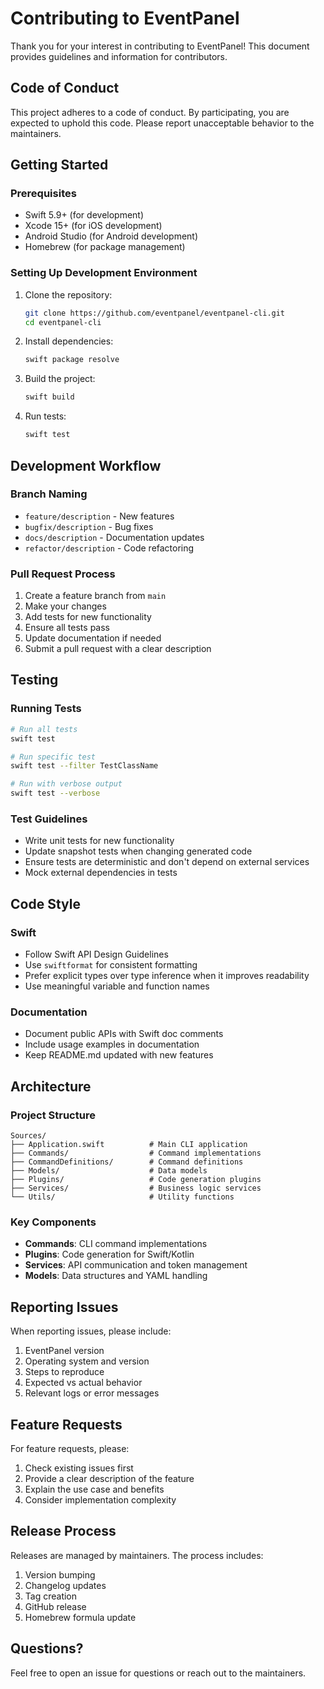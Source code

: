 # Contributing to EventPanel

Thank you for your interest in contributing to EventPanel! This document provides guidelines and information for contributors.

## Code of Conduct

This project adheres to a code of conduct. By participating, you are expected to uphold this code. Please report unacceptable behavior to the maintainers.

## Getting Started

### Prerequisites

- Swift 5.9+ (for development)
- Xcode 15+ (for iOS development)
- Android Studio (for Android development)
- Homebrew (for package management)

### Setting Up Development Environment

1. Clone the repository:
   ```bash
   git clone https://github.com/eventpanel/eventpanel-cli.git
   cd eventpanel-cli
   ```

2. Install dependencies:
   ```bash
   swift package resolve
   ```

3. Build the project:
   ```bash
   swift build
   ```

4. Run tests:
   ```bash
   swift test
   ```

## Development Workflow

### Branch Naming

- `feature/description` - New features
- `bugfix/description` - Bug fixes
- `docs/description` - Documentation updates
- `refactor/description` - Code refactoring

### Pull Request Process

1. Create a feature branch from `main`
2. Make your changes
3. Add tests for new functionality
4. Ensure all tests pass
5. Update documentation if needed
6. Submit a pull request with a clear description

## Testing

### Running Tests

```bash
# Run all tests
swift test

# Run specific test
swift test --filter TestClassName

# Run with verbose output
swift test --verbose
```

### Test Guidelines

- Write unit tests for new functionality
- Update snapshot tests when changing generated code
- Ensure tests are deterministic and don't depend on external services
- Mock external dependencies in tests

## Code Style

### Swift

- Follow Swift API Design Guidelines
- Use `swiftformat` for consistent formatting
- Prefer explicit types over type inference when it improves readability
- Use meaningful variable and function names

### Documentation

- Document public APIs with Swift doc comments
- Include usage examples in documentation
- Keep README.md updated with new features

## Architecture

### Project Structure

```
Sources/
├── Application.swift          # Main CLI application
├── Commands/                  # Command implementations
├── CommandDefinitions/        # Command definitions
├── Models/                    # Data models
├── Plugins/                   # Code generation plugins
├── Services/                  # Business logic services
└── Utils/                     # Utility functions
```

### Key Components

- **Commands**: CLI command implementations
- **Plugins**: Code generation for Swift/Kotlin
- **Services**: API communication and token management
- **Models**: Data structures and YAML handling

## Reporting Issues

When reporting issues, please include:

1. EventPanel version
2. Operating system and version
3. Steps to reproduce
4. Expected vs actual behavior
5. Relevant logs or error messages

## Feature Requests

For feature requests, please:

1. Check existing issues first
2. Provide a clear description of the feature
3. Explain the use case and benefits
4. Consider implementation complexity

## Release Process

Releases are managed by maintainers. The process includes:

1. Version bumping
2. Changelog updates
3. Tag creation
4. GitHub release
5. Homebrew formula update

## Questions?

Feel free to open an issue for questions or reach out to the maintainers.
